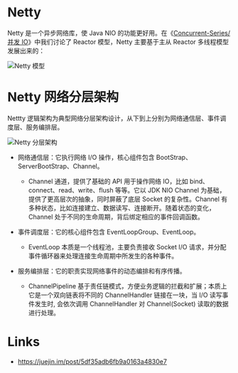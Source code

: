 # Netty

Netty 是一个异步网络库，使 Java NIO 的功能更好用。在《[Concurrent-Series/并发 IO](https://github.com/wx-chevalier/Concurrent-Series?q=)》中我们讨论了 Reactor 模型，Netty 主要基于主从 Reactor 多线程模型发展出来的：

![Netty 模型](https://assets.ng-tech.icu/superbed/2021/07/29/61022c2a5132923bf8d96dbf.jpg)

# Netty 网络分层架构

Nettty 逻辑架构为典型网络分层架构设计，从下到上分别为网络通信层、事件调度层、服务编排层。

![Netty 分层架构](https://assets.ng-tech.icu/superbed/2021/07/29/61022c4a5132923bf8d9c41d.jpg)

- 网络通信层：它执行网络 I/O 操作，核心组件包含 BootStrap、ServerBootStrap、Channel。

  - Channel 通道，提供了基础的 API 用于操作网络 IO，比如 bind、connect、read、write、flush 等等。它以 JDK NIO Channel 为基础，提供了更高层次的抽象，同时屏蔽了底层 Socket 的复杂性。Channel 有多种状态，比如连接建立、数据读写、连接断开。随着状态的变化，Channel 处于不同的生命周期，背后绑定相应的事件回调函数。

- 事件调度层：它的核心组件包含 EventLoopGroup、EventLoop。

  - EventLoop 本质是一个线程池，主要负责接收 Socket I/O 请求，并分配事件循环器来处理连接生命周期中所发生的各种事件。

- 服务编排层：它的职责实现网络事件的动态编排和有序传播。
  - ChannelPipeline 基于责任链模式，方便业务逻辑的拦截和扩展；本质上它是一个双向链表将不同的 ChannelHandler 链接在一块，当 I/O 读写事件发生时, 会依次调用 ChannelHandler 对 Channel(Socket) 读取的数据进行处理。

# Links

- https://juejin.im/post/5df35adb6fb9a0163a4830e7
